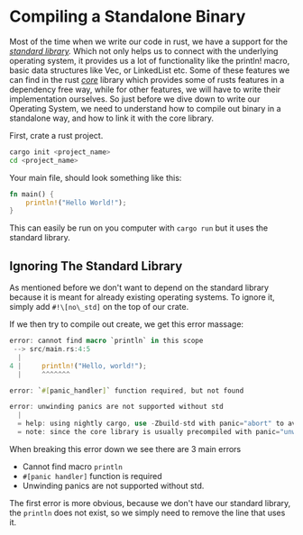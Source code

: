 # Compiling a Standalone Binary

Most of the time when we write our code in rust, we have a support for the [_standard library_](https://doc.rust-lang.org/std/)_._ Which not only helps us to connect with the underlying operating system,  it provides us a lot of functionality like the println! macro, basic data structures like Vec, or LinkedList etc. Some of these features we can find in the rust [_core_](https://doc.rust-lang.org/stable/core/) library which provides some of rusts features in a dependency free way, while for other features, we will have to write their implementation ourselves. So just before we dive down to write our Operating System, we need to understand how to compile out binary in a standalone way, and how to link it with the core library.

First, crate a rust project.

```bash
cargo init <project_name> 
cd <project_name>
```

Your main file, should look something like this:

```rust
fn main() {
    println!("Hello World!");
}
```

This can easily be run on you computer with `cargo run` but it uses the standard library.

## Ignoring The Standard Library

As mentioned before we don't want to depend on the standard library because it is meant for already existing operating systems. To ignore it, simply add `#!\[no\_std]` on the top of our crate.

If we then try to compile out create, we get this error massage:

```rust
error: cannot find macro `println` in this scope
 --> src/main.rs:4:5
  |
4 |     println!("Hello, world!");
  |     ^^^^^^^

error: `#[panic_handler]` function required, but not found

error: unwinding panics are not supported without std
  |
  = help: using nightly cargo, use -Zbuild-std with panic="abort" to avoid unwinding
  = note: since the core library is usually precompiled with panic="unwind", rebuilding your crate with panic="abort" may not be enough to fix the problem
```

When breaking this error down we see there are 3 main errors

* Cannot find macro `println`
* `#[panic handler]` function is required
* Unwinding panics are not supported without std.

The first error is more obvious, because we don't have our standard library, the `println` does not exist, so we simply need to remove the line that uses it.

